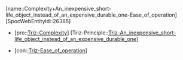 ﻿---
type: TrizContradiction
aliases:
- Complexity+An_inexpensive_short-life_object_instead_of_an_expensive_durable_one-Ease_of_operation
license: CC BY-SA 4.0
copyright: https://github.com/SpocWeb
IsDeleted: false
IsReadOnly: false
Confidential: public
tags: 
- Triz/Contradiction
---
[name::Complexity+An_inexpensive_short-life_object_instead_of_an_expensive_durable_one-Ease_of_operation]
[SpocWebEntityId::26385]
+ [pro::[Triz-Complexity](tech/Triz/Parameter/Triz-Complexity.md)]
[Triz-Principle::[Triz-An_inexpensive_short-life_object_instead_of_an_expensive_durable_one](tech/Triz/Principle/Triz-An_inexpensive_short-life_object_instead_of_an_expensive_durable_one.md)]
- [con::[Triz-Ease_of_operation](tech/Triz/Parameter/Triz-Ease_of_operation.md)]

